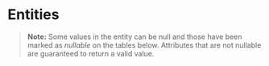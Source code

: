 # Entities
> **Note:** Some values in the entity can be null and those have been marked as *nullable* on the tables below. Attributes that are not nullable are guaranteed to return a valid value.

